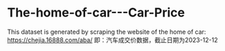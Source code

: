 # The-home-of-car---Car-Price
This dataset is generated by scraping the website of the home of car: https://chejia.16888.com/aba/
即：汽车成交价数据，截止日期为2023-12-12
